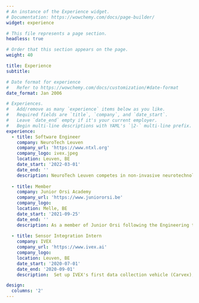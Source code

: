 ```yaml
---
# An instance of the Experience widget.
# Documentation: https://wowchemy.com/docs/page-builder/
widget: experience

# This file represents a page section.
headless: true

# Order that this section appears on the page.
weight: 40

title: Experience
subtitle:

# Date format for experience
#   Refer to https://wowchemy.com/docs/customization/#date-format
date_format: Jan 2006

# Experiences.
#   Add/remove as many `experience` items below as you like.
#   Required fields are `title`, `company`, and `date_start`.
#   Leave `date_end` empty if it's your current employer.
#   Begin multi-line descriptions with YAML's `|2-` multi-line prefix.
experience:
  - title: Software Engineer
    company: NeuroTech Leuven
    company_url: 'https://www.ntxl.org'
    company_logo: ivex.jpeg
    location: Leuven, BE
    date_start: '2022-03-01'
    date_end: ''
    description: NeuroTech Leuven competes in non-invasive neurotechnology competitions as a multidisciplinary team. My main focus is on signal processing and machine learning to filter and classify EEG data collected from EEG headsets.
    
  - title: Member
    company: Junior Orsi Academy
    company_url: 'https://www.juniororsi.be'
    company_logo: 
    location: Melle, BE
    date_start: '2021-09-25'
    date_end: ''
    description: As a member of Junior Orsi following the Engineering track, I discover the possibilities and benefits of the use of technology in the healthcare sector through the events orginised by Junior Orsi.
        
  - title: Sensor Integration Intern
    company: IVEX
    company_url: 'https://www.ivex.ai'
    company_logo:
    location: Leuven, BE
    date_start: '2020-07-01'
    date_end: '2020-09-01'
    description:  Set up IVEX's first data collection vehicle (Carvex), which they needed to generate their own driving data and to test their Safety Co-pilot technology.

design:
  columns: '2'
---
```

